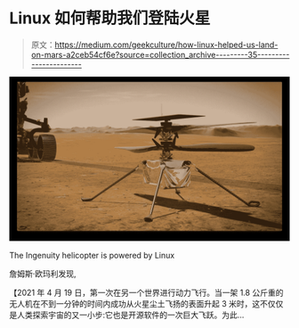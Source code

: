 # Linux 如何帮助我们登陆火星

> 原文：<https://medium.com/geekculture/how-linux-helped-us-land-on-mars-a2ceb54cf6e?source=collection_archive---------35----------------------->

![](img/81d916ef4de60003d21fa8237f2f068f.png)

The Ingenuity helicopter is powered by Linux

詹姆斯·欧玛利发现,

【2021 年 4 月 19 日，第一次在另一个世界进行动力飞行。当一架 1.8 公斤重的无人机在不到一分钟的时间内成功从火星尘土飞扬的表面升起 3 米时，这不仅仅是人类探索宇宙的又一小步:它也是开源软件的一次巨大飞跃。为此…